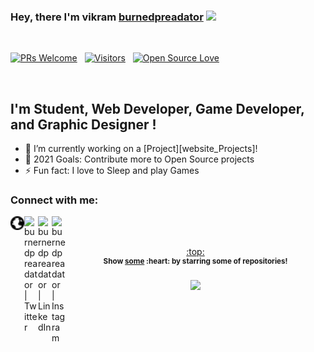 ### Hey, there I'm vikram [burnedpreadator][website] <img src="https://media.giphy.com/media/hvRJCLFzcasrR4ia7z/giphy.gif" width="25px">

<br />

[![PRs Welcome](https://img.shields.io/badge/PRs-welcome-brightgreen.svg?style=flat&logo=github)](https://github.com/burnedpreadator) &nbsp; [![Visitors](https://visitor-badge.glitch.me/badge?page_id=burnedpreadator.visitor-badge)](https://github.com/burnedpreadator) &nbsp; [![Open Source Love](https://badges.frapsoft.com/os/v1/open-source.png?v=103)](https://github.com/burnedpreadator)

<br />

## I'm Student, Web Developer, Game Developer, and Graphic Designer !
- 🔭 I’m currently working on a [Project][website_Projects]!
- 🥅 2021 Goals: Contribute more to Open Source projects
- ⚡ Fun fact: I love to Sleep and play Games

### Connect with me:

[<img align="left" alt="burnedpreadator" width="22px" src="https://raw.githubusercontent.com/iconic/open-iconic/master/svg/globe.svg" />][website]
[<img align="left" alt="burnedpreadator | Twitter" width="22px" src="https://cdn.jsdelivr.net/npm/simple-icons@v3/icons/twitter.svg" />][twitter]
[<img align="left" alt="burnedpreadator | LinkedIn" width="22px" src="https://cdn.jsdelivr.net/npm/simple-icons@v3/icons/linkedin.svg" />][linkedin]
[<img align="left" alt="burnedpreadator | Instagram" width="22px" src="https://cdn.jsdelivr.net/npm/simple-icons@v3/icons/instagram.svg" />][instagram]

<br />

<p align="center"><br><a href="#hugs-projects-by-burnedpreadator--">:top:</a><br><sup><strong>Show <a href="https://github.com/burnedpreadatortab=repositories">some</a>&nbsp;:heart:&nbsp;by starring some of repositories!<strong></sup><br><br><a href="https://github.com/burnedpreadator/"><img src="https://img.shields.io/github/followers/burnedpreadator.svg?label=Follow%20@burnedpreadator&style=social"> </a><br></p>

[website]: https://burnedpreadator.github.io/introfileWD/
[twitter]: https://twitter.com/home
[instagram]: https://www.instagram.com/vicky_chharia/
[linkedin]: https://www.linkedin.com/feed/?trk=guest_homepage-basic_nav-header-signin
